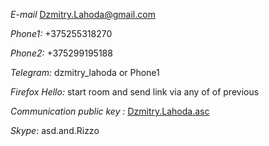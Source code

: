 *E-mail*  <Dzmitry.Lahoda@gmail.com>

*Phone1:*  +375255318270

*Phone2:*  +375299195188

*Telegram:* dzmitry_lahoda or Phone1

*Firefox Hello:*  start room and send link via any of of previous

*Communication public key :*  [Dzmitry.Lahoda.asc](Dzmitry.Lahoda.asc)

*Skype*: asd.and.Rizzo 

